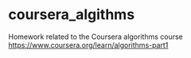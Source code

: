 # coursera_algithms
Homework related to the Coursera algorithms course https://www.coursera.org/learn/algorithms-part1
